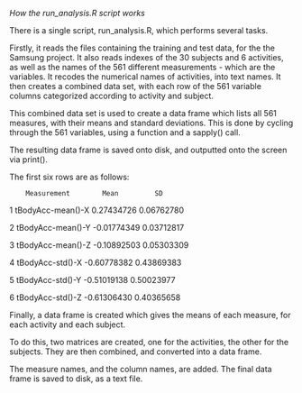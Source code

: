 *How the  run_analysis.R script works*

There is a single script,  run_analysis.R, which performs several tasks.

Firstly, it reads the files containing the training and test data, for the the Samsung project.  It also reads indexes of the 30 subjects and 6 activities, as well as the names of the 561 different measurements - which are the variables.  It recodes the numerical names of activities, into text names.  It then creates a combined data set, with each row of the 561 variable columns categorized according to activity and subject.

This combined data set is used to create a data frame which lists all 561 measures, with their means and standard deviations.  This is done by cycling through the 561 variables, using a function and a sapply() call.

The resulting data frame is saved onto disk, and outputted onto the screen via print().

The first six rows are as follows:

        Measurement        Mean         SD
        
1 tBodyAcc-mean()-X  0.27434726 0.06762780

2 tBodyAcc-mean()-Y -0.01774349 0.03712817

3 tBodyAcc-mean()-Z -0.10892503 0.05303309

4  tBodyAcc-std()-X -0.60778382 0.43869383

5  tBodyAcc-std()-Y -0.51019138 0.50023977

6  tBodyAcc-std()-Z -0.61306430 0.40365658

Finally, a data frame is created which gives the means of each measure, for each activity and each subject.  

To do this, two matrices are created, one for the activities, the other for the subjects.  They are then combined, and converted into a data frame.  

The measure names, and the column names, are added.  The final data frame is saved to disk, as a text file.

